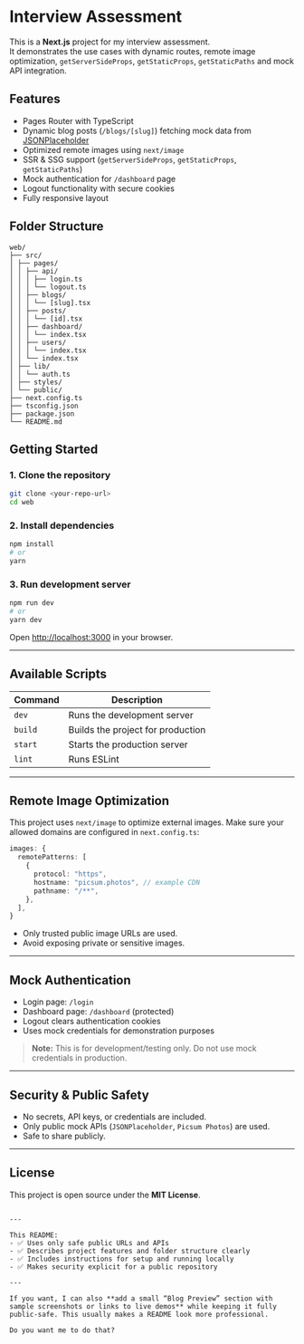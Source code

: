# Interview Assessment

This is a **Next.js** project for my interview assessment.  
It demonstrates the use cases with dynamic routes, remote image optimization, `getServerSideProps`, `getStaticProps`, `getStaticPaths` and mock API integration.

## Features

- Pages Router with TypeScript
- Dynamic blog posts (`/blogs/[slug]`) fetching mock data from [JSONPlaceholder](https://jsonplaceholder.typicode.com/)
- Optimized remote images using `next/image`
- SSR & SSG support (`getServerSideProps`, `getStaticProps`, `getStaticPaths`)
- Mock authentication for `/dashboard` page
- Logout functionality with secure cookies
- Fully responsive layout

## Folder Structure

```
web/
├── src/
│ ├── pages/
│ │ ├── api/
│ │ │ ├── login.ts
│ │ │ └── logout.ts
│ │ ├── blogs/
│ │ │ └── [slug].tsx
│ │ ├── posts/
│ │ │ └── [id].tsx
│ │ ├── dashboard/
│ │ │ └── index.tsx
│ │ ├── users/
│ │ │ └── index.tsx
│ │ └── index.tsx
│ ├── lib/
│ │ └── auth.ts
│ ├── styles/
│ └── public/
├── next.config.ts
├── tsconfig.json
├── package.json
└── README.md

```

## Getting Started

### 1. Clone the repository

```bash
git clone <your-repo-url>
cd web
````

### 2. Install dependencies

```bash
npm install
# or
yarn
```

### 3. Run development server

```bash
npm run dev
# or
yarn dev
```

Open [http://localhost:3000](http://localhost:3000) in your browser.

---

## Available Scripts

| Command | Description                       |
| ------- | --------------------------------- |
| `dev`   | Runs the development server       |
| `build` | Builds the project for production |
| `start` | Starts the production server      |
| `lint`  | Runs ESLint                       |

---

## Remote Image Optimization

This project uses `next/image` to optimize external images.
Make sure your allowed domains are configured in `next.config.ts`:

```ts
images: {
  remotePatterns: [
    {
      protocol: "https",
      hostname: "picsum.photos", // example CDN
      pathname: "/**",
    },
  ],
}
```

* Only trusted public image URLs are used.
* Avoid exposing private or sensitive images.

---

## Mock Authentication

* Login page: `/login`
* Dashboard page: `/dashboard` (protected)
* Logout clears authentication cookies
* Uses mock credentials for demonstration purposes

> **Note:** This is for development/testing only. Do not use mock credentials in production.

---

## Security & Public Safety

* No secrets, API keys, or credentials are included.
* Only public mock APIs (`JSONPlaceholder`, `Picsum Photos`) are used.
* Safe to share publicly.

---

## License

This project is open source under the **MIT License**.

```

---

This README:  
- ✅ Uses only safe public URLs and APIs  
- ✅ Describes project features and folder structure clearly  
- ✅ Includes instructions for setup and running locally  
- ✅ Makes security explicit for a public repository  

---

If you want, I can also **add a small “Blog Preview” section with sample screenshots or links to live demos** while keeping it fully public-safe. This usually makes a README look more professional.  

Do you want me to do that?
```
